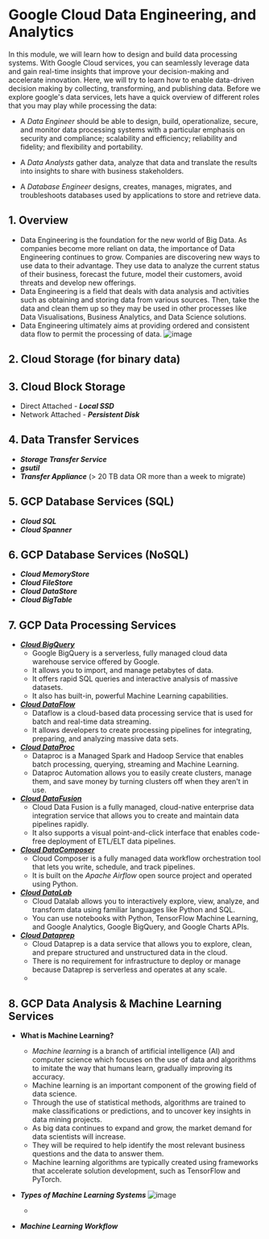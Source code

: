 # Google Cloud Data Engineering, and Analytics
In this module, we will learn how to design and build data processing systems. With Google Cloud services, you can seamlessly leverage data and gain real-time insights that improve your decision-making and accelerate innovation. 
Here, we will try to learn how to enable data-driven decision making by collecting, transforming, and publishing data. Before we explore google's data services, lets have a quick overview of different roles that you may play while processing the data:

- A *Data Engineer* should be able to design, build, operationalize, secure, and monitor data processing systems with a particular emphasis on security and compliance; scalability and efficiency; reliability and fidelity; and flexibility and portability.

- A *Data Analysts* gather data, analyze that data and translate the results into insights to share with business stakeholders.

- A *Database Engineer* designs, creates, manages, migrates, and troubleshoots databases used by applications to store and retrieve data.
## 1. Overview
   - Data Engineering is the foundation for the new world of Big Data. As companies become more reliant on data, the importance of Data Engineering continues to grow. Companies are discovering new ways to use data to their advantage. They use data to analyze the current status of their business, forecast the future, model their customers, avoid threats and develop new offerings. </br>
   - Data Engineering is a field that deals with data analysis and activities such as obtaining and storing data from various sources. Then, take the data and clean them up so they may be used in other processes like Data Visualisations, Business Analytics, and Data Science solutions. 
   - Data Engineering ultimately aims at providing ordered and consistent data flow to permit the processing of data.
   ![image](https://github.com/novatecstack/gcp-admin-masterclass/assets/121426292/7936cdee-bbbd-4d3f-86ad-376d237cd189)

## 2. Cloud Storage (for binary data)
## 3. Cloud Block Storage
   - Direct Attached - <b>*Local SSD*</b>
   - Network Attached - <b>*Persistent Disk*</b>
## 4. Data Transfer Services
   - <b>*Storage Transfer Service*</b>
   - <b>*gsutil*</b>
   - <b>*Transfer Appliance*</b> (> 20 TB data OR more than a week to migrate)
## 5. GCP Database Services (SQL)
   - <b>*Cloud SQL*</b>
   - <b>*Cloud Spanner*</b>
## 6. GCP Database Services (NoSQL)
   - <b>*Cloud MemoryStore*</b> 
   - <b>*Cloud FileStore*</b>
   - <b>*Cloud DataStore*</b>
   - <b>*Cloud BigTable*</b>
## 7. GCP Data Processing Services
   - [<b>*Cloud BigQuery*</b>](https://cloud.google.com/bigquery)
     - Google BigQuery is a serverless, fully managed cloud data warehouse service offered by Google. 
     - It allows you to import, and manage petabytes of data. 
     - It offers rapid SQL queries and interactive analysis of massive datasets. 
     - It also has built-in, powerful Machine Learning capabilities.
   - [<b>*Cloud DataFlow*</b>](https://cloud.google.com/dataflow)
     - Dataflow is a cloud-based data processing service that is used for batch and real-time data streaming. 
     - It allows developers to create processing pipelines for integrating, preparing, and analyzing massive data sets.
   - [<b>*Cloud DataProc*</b>](https://cloud.google.com/dataproc)
     - Dataproc is a Managed Spark and Hadoop Service that enables batch processing, querying, streaming and Machine Learning. 
     - Dataproc Automation allows you to easily create clusters, manage them, and save money by turning clusters off when they aren't in use. 
   - [<b>*Cloud DataFusion*</b>](https://cloud.google.com/data-fusion)
     - Cloud Data Fusion is a fully managed, cloud-native enterprise data integration service that allows you to create and maintain data pipelines rapidly. 
     - It also supports a visual point-and-click interface that enables code-free deployment of ETL/ELT data pipelines. 
   - [<b>*Cloud DataComposer*</b>](https://cloud.google.com/composer)
     - Cloud Composer is a fully managed data workflow orchestration tool that lets you write, schedule, and track pipelines. 
     - It is built on the *Apache Airflow* open source project and operated using Python. 
   - [<b>*Cloud DataLab*</b>](https://cloud.google.com/datalab/docs)
     - Cloud Datalab allows you to interactively explore, view, analyze, and transform data using familiar languages like Python and SQL. 
     - You can use notebooks with Python, TensorFlow Machine Learning, and Google Analytics, Google BigQuery, and Google Charts APIs.
   - [<b>*Cloud Dataprep*</b>](https://cloud.google.com/dataprep)
     - Cloud Dataprep is a data service that allows you to explore, clean, and prepare structured and unstructured data in the cloud. 
     - There is no requirement for infrastructure to deploy or manage because Dataprep is serverless and operates at any scale.
     -  
## 8. GCP Data Analysis & Machine Learning Services
   - <b>What is Machine Learning?</b>
     - *Machine learning* is a branch of artificial intelligence (AI) and computer science which focuses on the use of data and algorithms to imitate the way that humans learn, gradually improving its accuracy.
     - Machine learning is an important component of the growing field of data science. 
     - Through the use of statistical methods, algorithms are trained to make classifications or predictions, and to uncover key insights in data mining projects.
     - As big data continues to expand and grow, the market demand for data scientists will increase. 
     - They will be required to help identify the most relevant business questions and the data to answer them.
     - Machine learning algorithms are typically created using frameworks that accelerate solution development, such as TensorFlow and PyTorch.

   - <b>*Types of Machine Learning Systems*</b>
   ![image](https://github.com/novatecstack/gcp-admin-masterclass/assets/121426292/002d4951-4b5a-41f7-9ebb-b9acf8cc6c8a)

 
     - 
   - <b>*Machine Learning Workflow*</b>
   
   

